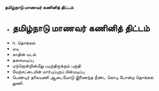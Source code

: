 **தமிழ்நாடு மாணவர் கணினித் திட்டம்**
- # தமிழ்நாடு மாணவர் கணினித் திட்டம்
- n. தொங்கல்
- மடி
- காதின் மடல்
- தசைமடிப்பு
- மற்றொன்றின்மீது படிந்திருக்கும் பகுதி
- மேற்சட்டையின் மார்புப்புறப் பின்மடிப்பு
- பெண்டிர் தலையணி ஆடையோடு இணைந்த நீண்ட கொடி போன்ற தொங்கல் துணி.

